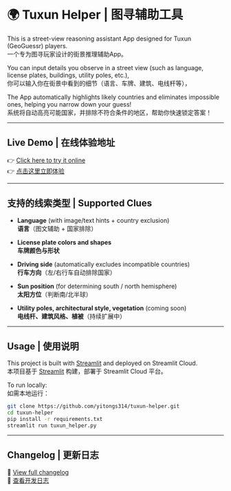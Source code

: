 # 🌍 Tuxun Helper | 图寻辅助工具

This is a street-view reasoning assistant App designed for Tuxun (GeoGuessr) players.  
一个专为图寻玩家设计的街景推理辅助App。

You can input details you observe in a street view (such as language, license plates, buildings, utility poles, etc.),  
你可以输入你在街景中看到的细节（语言、车牌、建筑、电线杆等），

The App automatically highlights likely countries and eliminates impossible ones, helping you narrow down your guess!  
系统将自动高亮可能国家，并排除不符合条件的地区，帮助你快速锁定答案！

---

## Live Demo | 在线体验地址

👉 [Click here to try it online](https://tuxun-tool.streamlit.app/)  
👉 [点击这里立即体验](https://tuxun-tool.streamlit.app/)

---

## 支持的线索类型 | Supported Clues

- **Language** (with image/text hints + country exclusion)  
  **语言**（图文辅助 + 国家排除） 

- **License plate colors and shapes**  
  **车牌颜色与形状**  

- **Driving side** (automatically excludes incompatible countries)  
  **行车方向**（左/右行车自动排除国家）  

- **Sun position** (for determining south / north hemisphere)  
  **太阳方位**（判断南/北半球）  

- **Utility poles, architectural style, vegetation** (coming soon)  
  **电线杆、建筑风格、植被**（持续扩展中）  

---

## Usage | 使用说明

This project is built with [Streamlit](https://streamlit.io/) and deployed on Streamlit Cloud.  
本项目基于 [Streamlit](https://streamlit.io/) 构建，部署于 Streamlit Cloud 平台。

To run locally:  
如需本地运行：

```bash
git clone https://github.com/yitongs314/tuxun-helper.git
cd tuxun-helper
pip install -r requirements.txt
streamlit run tuxun_helper.py
```

---

## Changelog | 更新日志

📄 [View full changelog](CHANGELOG.md)  
📄 [查看开发日志](CHANGELOG.md)
